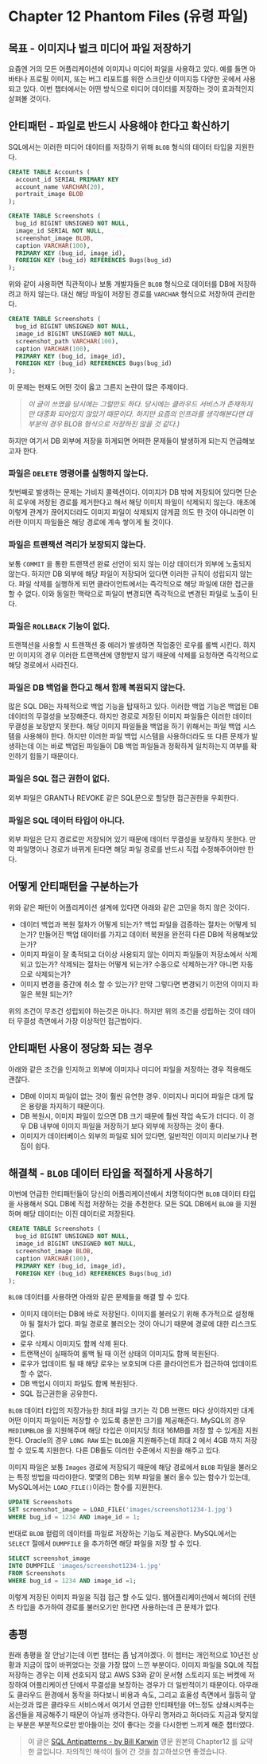 # Chapter 12 Phantom Files (유령 파일)

## 목표 - 이미지나 벌크 미디어 파일 저장하기
요즘엔 거의 모든 어플리케이션에 이미지나 미디어 파일을 사용하고 있다. 예를 들면 아바타나 프로필 이미지, 또는 버그 리포트를 위한 스크린샷 이미지등 다양한 곳에서 사용되고 있다. 이번 챕터에서는 어떤 방식으로 미디어 데이터를 저장하는 것이 효과적인지 살펴볼 것이다.

## 안티패턴 - 파일로 반드시 사용해야 한다고 확신하기
SQL에서는 이러한 미디어 데이터를 저장하기 위해 `BLOB` 형식의 데이터 타입을 지원한다.
```sql
CREATE TABLE Accounts (
  account_id SERIAL PRIMARY KEY
  account_name VARCHAR(20),
  portrait_image BLOB
);

CREATE TABLE Screenshots (
  bug_id BIGINT UNSIGNED NOT NULL,
  image_id SERIAL NOT NULL,
  screenshot_image BLOB,
  caption VARCHAR(100),
  PRIMARY KEY (bug_id, image_id),
  FOREIGN KEY (bug_id) REFERENCES Bugs(bug_id)
);
```

위와 같이 사용하면 직관적이나 보통 개발자들은 `BLOB` 형식으로 데이터를 DB에 저장하려고 하지 않는다. 대신 해당 파일이 저장된 경로를 `VARCHAR` 형식으로 저장하여 관리한다.

```sql
CREATE TABLE Screenshots (
  bug_id BIGINT UNSIGNED NOT NULL,
  image_id BIGINT UNSIGNED NOT NULL,
  screenshot_path VARCHAR(100),
  caption VARCHAR(100),
  PRIMARY KEY (bug_id, image_id),
  FOREIGN KEY (bug_id) REFERENCES Bugs(bug_id)
);
```
이 문제는 현재도 어떤 것이 옳고 그른지 논란이 많은 주제이다.
>*이 글이 쓰였을 당시에는 그럴만도 하다. 당시에는 클라우드 서비스가 존재하지만 대중화 되어있지 않았기 때문이다. 하지만 요즘의 인프라를 생각해본다면 대부분의 경우 BLOB 형식으로 저장하진 않을 것 같다.)*

하지만 여기서 DB 외부에 저장을 하게되면 어떠한 문제들이 발생하게 되는지 언급해보고자 한다.

### 파일은 `DELETE` 명령어를 실행하지 않는다.
첫번째로 발생하는 문제는 가비지 콜렉션이다. 이미지가 DB 밖에 저장되어 있다면 단순히 로우에 저장된 경로를 제거한다고 해서 해당 이미지 파일이 삭제되지 않는다. 애초에 이렇게 관계가 끊어지더라도 이미지 파일이 삭제되지 않게끔 의도 한 것이 아니라면 이러한 이미지 파일들은 해당 경로에 계속 쌓이게 될 것이다.

### 파일은 트랜잭션 격리가 보장되지 않는다.
보통 `COMMIT` 을 통한 트랜잭션 완료 선언이 되지 않는 이상 데이터가 외부에 노출되지 않는다. 하지만 DB 외부에 해당 파일이 저장되어 있다면 이러한 규칙이 성립되지 않는다. 파일 삭제를 실행하게 되면 클라이언트에서는 즉각적으로 해당 파일에 대한 접근을 할 수 없다. 이와 동일한 맥락으로 파일이 변경되면 즉각적으로 변경된 파일로 노출이 된다.

### 파일은 `ROLLBACK` 기능이 없다.
트랜잭션을 사용할 시 트랜잭션 중 에러가 발생하면 작업중인 로우를 롤백 시킨다. 하지만 이미지의 경우 이러한 트랜잭션에 영향받지 않기 때문에 삭제를 요청하면 즉각적으로 해당 경로에서 사라진다.

### 파일은 DB 백업을 한다고 해서 함께 복원되지 않는다.
많은 SQL DB는 자체적으로 백업 기능을 탑재하고 있다. 이러한 백업 기능은 백업된 DB 데이터의 무결성을 보장해준다. 하지만 경로로 저장된 이미지 파일들은 이러한 데이터 무결성을 보장받지 못한다. 해당 이미지 파일들을 백업을 하기 위해서는 파일 백업 시스템을 사용해야 한다. 하지만 이러한 파일 백업 시스템을 사용하더라도 또 다른 문제가 발생하는데 이는 바로 백업된 파일들이 DB 백업 파일들과 정확하게 일치하는지 여부를 확인하기 힘들기 때문이다.

### 파일은 SQL 접근 권한이 없다.
외부 파일은 GRANT나 REVOKE 같은 SQL문으로 할당한 접근권한을 우회한다.

### 파일은 SQL 데이터 타입이 아니다.
외부 파일은 단지 경로로만 저장되어 있기 때문에 데이터 무결성을 보장하지 못한다. 만약 파일명이나 경로가 바뀌게 된다면 해당 파일 경로를 반드시 직접 수정해주어야만 한다.

## 어떻게 안티패턴을 구분하는가
위와 같은 패턴이 어플리케이션 설계에 있다면 아래와 같은 고민을 하지 않은 것이다.
* 데이터 백업과 복원 절차가 어떻게 되는가? 백업 파일을 검증하는 절차는 어떻게 되는가? 만들어진 백업 데이터를 가지고 데이터 복원을 완전히 다른 DB에 적용해보았는가?
* 이미지 파일이 잘 축적되고 더이상 사용되지 않는 이미지 파일들이 저장소에서 삭제되고 있는가? 삭제되는 절차는 어떻게 되는가? 수동으로 삭제하는가? 아니면 자동으로 삭제되는가?
* 이미지 변경을 중간에 취소 할 수 있는가? 만약 그렇다면 변경되기 이전의 이미지 파일은 복원 되는가?

위의 조건이 무조건 성립되야 하는것은 아니다. 하지만 위의 조건을 성립하는 것이 데이터 무결성 측면에서 가장 이상적인 접근법이다.

## 안티패턴 사용이 정당화 되는 경우
아래와 같은 조건을 인지하고 외부에 이미지나 미디어 파일을 저장하는 경우 적용해도 괜찮다.
* DB에 이미지 파일이 없는 것이 훨씬 유연한 경우. 이미지나 미디어 파일은 대게 많은 용량을 차지하기 때문이다.
* DB 복원시, 이미지 파일이 있으면 DB 크기 때문에 훨씬 작업 속도가 더디다. 이 경우 DB 내부에 이미지 파일을 저장하기 보다 외부에 저장하는 것이 좋다.
* 이미지가 데이터베이스 외부의 파일로 되어 있다면, 일반적인 이미지 미리보기나 편집이 쉽다.

## 해결책 - `BLOB` 데이터 타입을 적절하게 사용하기
이번에 언급한 안티패턴들이 당신의 어플리케이션에서 치명적이다면 `BLOB` 데이터 타입을 사용해서 SQL DB에 직접 저장하는 것을 추천한다. 모든 SQL DB에서 `BLOB` 을 지원하며 해당 데이터는 이진 데이터로 저장된다.

```sql
CREATE TABLE Screenshots (
  bug_id BIGINT UNSIGNED NOT NULL,
  image_id BIGINT UNSIGNED NOT NULL,
  screenshot_image BLOB,
  caption VARCHAR(100),
  PRIMARY KEY (bug_id, image_id),
  FOREIGN KEY (bug_id) REFERENCES Bugs(bug_id)
);
```

`BLOB` 데이터를 사용하면 아래와 같은 문제들을 해결 할 수 있다.
* 이미지 데이터는 DB에 바로 저장된다. 이미지를 불러오기 위해 추가적으로 설정해야 될 절차가 없다. 파일 경로로 불러오는 것이 아니기 때문에 경로에 대한 리스크도 없다.
* 로우 삭제시 이미지도 함께 삭제 된다.
* 트랜잭션이 실패하여 롤백 될 때 이전 상태의 이미지도 함께 복원된다.
* 로우가 업데이트 될 때 해당 로우는 보호되며 다른 클라이언트가 접근하여 업데이트 할 수 없다.
* DB 백업시 이미지 파일도 함께 복원된다.
* SQL 접근권한을 공유한다.

`BLOB` 데이터 타입의 저장가능한 최대 파일 크기는 각 DB 브랜드 마다 상이하지만 대게 어떤 이미지 파일이든 저장할 수 있도록 충분한 크기를 제공해준다. MySQL의 경우 `MEDIUMBLOB` 을 지원해주며 해당 타입은 이미지당 최대 16MB를 저장 할 수 있게끔 지원한다. Oracle의 경우 `LONG RAW` 또는 `BLOB`을 지원해주는데 최대 2 에서 4GB 까지 저장할 수 있도록 지원한다. 다른 DB들도 이러한 수준에서 지원을 해주고 있다.

이미지 파일은 보통 `Images` 경로에 저장되기 때문에 해당 경로에서 `BLOB` 파일을 불러오는 특정 방법을 따라야한다. 몇몇의 DB는 외부 파일을 불러 올수 있는 함수가 있는데, MySQL에서는 `LOAD_FILE()`이라는 함수를 지원한다. 
```sql
UPDATE Screenshots
SET screenshot_image = LOAD_FILE('images/screenshot1234-1.jpg')
WHERE bug_id = 1234 AND image_id = 1;
```

반대로 `BLOB` 컬럼의 데이터를 파일로 저장하는 기능도 제공한다. MySQL에서는 `SELECT` 절에서 `DUMPFILE` 을 추가하면 해당 파일을 저장 할 수 있다.
```sql
SELECT screenshot_image
INTO DUMPFILE 'images/screenshot1234-1.jpg'
FROM Screenshots
WHERE bug_id = 1234 AND image_id =1;
```

이렇게 저장된 이미지 파일을 직접 접근 할 수도 있다. 웹어플리케이션에서 헤더의 컨텐츠 타입을 추가하여 경로를 불러오기만 한다면 사용하는데 큰 문제가 없다.

## 총평
원래 총평을 잘 안남기는데 이번 챕터는 좀 남겨야겠다. 이 쳅터는 개인적으로 10년전 상황과 지금이 많이 바뀌었다는 것을 가장 많이 느낀 부분이다. 이미지 파일을 SQL에 직접 저장하는 경우는 이제 선호되지 않고 AWS S3와 같이 문서형 스토리지 또는 버켓에 저장하여 어플리케이션 단에서 무결성을 보장하는 경우가 더 일반적이기 때문이다. 아무래도 클라우드 환경에서 동작을 하다보니 비용과 속도, 그리고 효율성 측면에서 월등히 앞서는것과 많은 클라우드 서비스에서 여기서 언급한 안티패턴을 어느정도 상쇄시켜주는 옵션들을 제공해주기 때문이 아닐까 생각한다. 아무리 명저라고 하더라도 지금과 맞지않는 부분은 부분적으로만 받아들이는 것이 좋다는 것을 다시한번 느끼게 해준 챕터였다.

> 이 글은 [SQL Antipatterns - by Bill Karwin](https://pragprog.com/titles/bksqla/sql-antipatterns/) 영문 원본의 Chapter12 를 요약한 글입니다. 자의적인 해석이 들어 간 것을 참고하셨으면 좋겠습니다.
